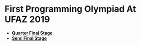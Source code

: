 # First Programming Olympiad At UFAZ 2019
- __[Quarter Final Stage](https://github.com/anarmammad/FirstProgrammingOlympiadAtUFAZ/tree/master/src/QuarterFinal)__ 
- __[Semi Final Stage](https://github.com/anarmammad/FirstProgrammingOlympiadAtUFAZ/tree/master/src/SemiFinal)__ 

